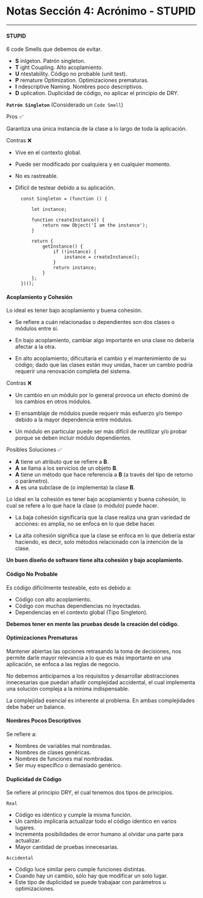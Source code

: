 # Notas Sección 4: Acrónimo - STUPID
___

#### STUPID

6 code Smells que debemos de evitar. 

- __S__ inlgeton. Patrón singleton.
- __T__ ight Coupling. Alto acoplamiento.
- __U__ ntestability. Código no probable (unit test).
- __P__ remature Optimization. Optimizaciones prematuras.
- __I__ ndescriptive Naming. Nombres poco descriptivos. 
- __D__ uplication. Duplicidad de código, no aplicar el principio de DRY.

__`Patrón Singleton`__ (Considerado un `Code Smell`)

Pros ✅

Garantiza una única instancia de la clase a lo largo de toda la aplicación. 

Contras ❌

- Vive en el contexto global. 
- Puede ser modificado por cualquiera y en cualquier momento. 
- No es rastreable. 
- Difícil de testear debido a su aplicación. 

        const Singleton = (function () {
        
            let instance;

            function createInstance() {
                return new Object('I am the instance');
            }

            return {
                getInstance() {
                    if (!instance) {
                        instance = createInstance();
                    }
                    return instance;
                }
            };
        })();

#### Acoplamiento y Cohesión

Lo ideal es tener bajo acoplamiento y buena cohesión. 

- Se refiere a cuán relacionadas o dependientes son dos clases o módulos entre sí. 

- En bajo acoplamiento, cambiar algo importante en una clase no debería afectar a la otra.

- En alto acoplamiento, dificultaría el cambio y el mantenimiento de su código; dado que las clases están muy unidas, hacer un cambio podría requerir una renovación completa del sistema. 

Contras ❌

- Un cambio en un módulo por lo general provoca un efecto dominó de los cambios en otros módulos. 

- El ensamblaje de módulos puede requerir más esfuerzo y/o tiempo debido a la mayor dependencia entre módulos. 

- Un módulo en particular puede ser más difícil de reutilizar y/o probar porque se deben incluir módulo dependientes. 

Posibles Soluciones ✅

- __A__ tiene un atributo que se refiere a __B__.
- __A__ se llama a los servicios de un objeto __B__.
- __A__ tiene un método que hace referencia a __B__ (a través del tipo de retorno o parámetro).
- __A__ es una subclase de (o implementa) la clase __B__.

Lo ideal en la cohesión es tener bajo acoplamiento y buena cohesión, lo cual se refere a lo que hace la clase (o módulo) puede hacer.

- La baja cohesión significaría que la clase realiza una gran variedad de acciones: es amplia, no se enfoca en lo que debe hacer. 

- La alta cohesión significa que la clase se enfoca en lo que debería estar haciendo, es decir, solo métodos relacionado con la intención de la clase. 

__Un buen diseño de software tiene alta cohesión y bajo acoplamiento.__


#### Código No Probable 

Es código difícilmente testeable, esto es debido a:

- Código con alto acoplamiento. 
- Código con muchas dependiencias no inyectadas. 
- Dependencias en el contexto global (Tipo Singleton).


__Debemos tener en mente las pruebas desde la creación del código.__

#### Optimizaciones Prematuras

Mantener abiertas las opciones retrasando la toma de decisiones, nos permite darle mayor relevancia a lo que es más importante en una aplicación, se enfoca a las reglas de negocio.

No debemos anticiparnos a los requisitos y desarrollar abstracciones innecesarias que puedan añadir complejidad accidental, el cual implementa una solución compleja a la mínima indispensable. 

La complejidad esencial es inherente al problema. En ambas complejidades debe haber un balance. 

#### Nombres Pocos Descriptivos

Se refiere a:

- Nombres de variables mal nombradas. 
- Nombres de clases genéricas. 
- Nombres de funciones mal nombradas. 
- Ser muy específico o demasiado genérico. 

#### Duplicidad de Código

Se refiere al principio DRY, el cual tenemos dos tipos de principios. 

`Real`

- Código es idéntico y cumple la misma función. 
- Un cambio implicaría actualizar todo el código identico en varios lugares. 
- Incrementa posibilidades de error humano al olvidar una parte para actualizar. 
- Mayor cantidad de pruebas innecesarias. 

`Accidental`

- Código luce similar pero cumple funciones distintas. 
- Cuando hay un cambio, sólo hay que modificar un solo lugar. 
- Este tipo de duplicidad se puede trabajaar con parámetros u optimizaciones. 